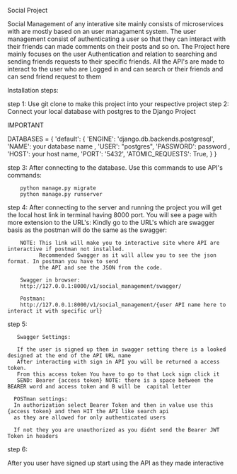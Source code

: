Social Project

Social Management of any interative site mainly consists of microservices with are mostly based on an user managament system.
The user management consist of authenticating a user so that they can interact with their friends can made comments on their posts and so on.
The Project here mainly focuses on the user Authentication and relation to searching and sending friends requests to their specific friends.
All the API's are made to interact to the user who are Logged in and can search or their friends and can send friend request to them

Installation steps:

step 1: Use git clone to make this project into your respective project
step 2: Connect your local database with postgres to the Django Project 

IMPORTANT

DATABASES = {
    'default': {
        'ENGINE': 'django.db.backends.postgresql',
        'NAME': your database name ,
        'USER': "postgres",
        'PASSWORD': password ,
        'HOST': your host name,
        'PORT': '5432',
        'ATOMIC_REQUESTS': True,
    }
}

step 3: After connecting to the database. Use this commands to use API's commands:

        python manage.py migrate
        python manage.py runserver

step 4: After connecting to the server and running the project you will get the local host link in terminal having 8000 port.
        You will see a page with more extension to the URL's: 
        Kindly go to the URL's which are swagger basis as the postman will do the same as the swagger:
        
        NOTE: This link will make you to interactive site where API are interactive if postman not installed.
              Recommended Swagger as it will allow you to see the json format. In postman you have to send 
              the API and see the JSON from the code.
        
        Swagger in browser: 
        http://127.0.0.1:8000/v1/social_management/swagger/
        
        Postman: 
        http://127.0.0.1:8000/v1/social_management/{user API name here to interact it with specific url}

step 5: 
       
       Swagger Settings:
       
       If the user is signed up then in swagger setting there is a looked designed at the end of the API URL name 
       After interacting with sign in API you will be returned a access token.
       From this access token You have to go to that Lock sign click it 
       SEND: Bearer {access token} NOTE: there is a space between the BEARER word and access token and B will be  capital letter

      POSTman settings:
      In authorization select Bearer Token and then in value use this {access token} and then HIT the API like search api 
      as they are allowed for only authenticated users

      If not they you are unauthorized as you didnt send the Bearer JWT Token in headers

step 6:

After you user have signed up start using the API as they made interactive



